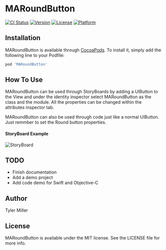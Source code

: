 # MARoundButton

[![CI Status](http://img.shields.io/travis/Miller47/MARoundButton.svg?style=flat)](https://travis-ci.org/Miller47/MARoundButton)
[![Version](https://img.shields.io/cocoapods/v/MARoundButton.svg?style=flat)](http://cocoapods.org/pods/MARoundButton)
[![License](https://img.shields.io/cocoapods/l/MARoundButton.svg?style=flat)](http://cocoapods.org/pods/MARoundButton)
[![Platform](https://img.shields.io/cocoapods/p/MARoundButton.svg?style=flat)](http://cocoapods.org/pods/MARoundButton)

## Installation

MARoundButton is available through [CocoaPods](http://cocoapods.org). To install
it, simply add the following line to your Podfile:

```ruby
pod 'MARoundButton'
```

## How To Use

MARoundButton can be used through StoryBoards by adding a UIButton to the View and under the identity inspector select MARoundButton as the class and the module. All the properties can be changed within the attributes inspector tab. 

MARoundButton can also be used through code just like a normal UIButton. Just remmber to set the Round button properties. 

#### StoryBoard Example

![StoryBoard](http://g.recordit.co/wiUK3mqQ1Z.gif)

## TODO
* Finish documentation
* Add a demo project
* Add code demo for Swift and Objective-C
	 
## Author

Tyler Miller

## License

MARoundButton is available under the MIT license. See the LICENSE file for more info.
